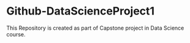 # Github-DataScienceProject1
This Repository is created as part of Capstone project in Data Science course.

